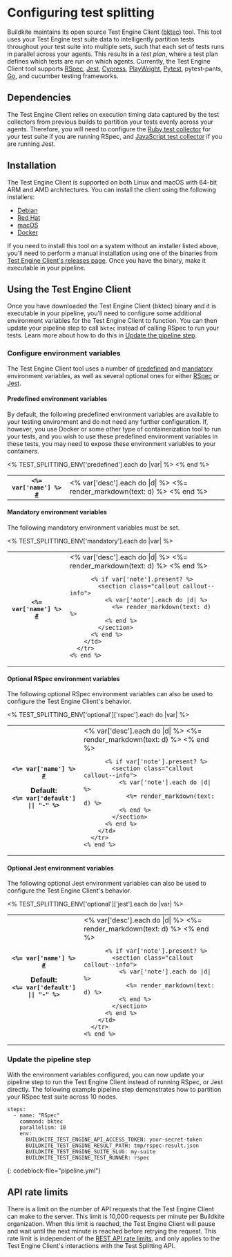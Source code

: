 # Configuring test splitting

Buildkite maintains its open source Test Engine Client ([bktec](https://github.com/buildkite/test-engine-client)) tool. This tool uses your Test Engine test suite data to intelligently partition tests throughout your test suite into multiple sets, such that each set of tests runs in parallel across your agents. This results in a _test plan_, where a test plan defines which tests are run on which agents. Currently, the Test Engine Client tool supports [RSpec](/docs/test-engine/test-collection/ruby-collectors#rspec-collector), [Jest](/docs/test-engine/test-collection/javascript-collectors#configure-the-test-framework-jest), [Cypress](/docs/test-engine/test-collection/javascript-collectors#configure-the-test-framework-cypress), [PlayWright](/docs/test-engine/test-collection/javascript-collectors#configure-the-test-framework-playwright), [Pytest](/docs/test-engine/test-collection/python-collectors#pytest-collector), pytest-pants, [Go](/docs/test-engine/test-collection/golang-collectors), and cucumber testing frameworks.

## Dependencies

The Test Engine Client relies on execution timing data captured by the test collectors from previous builds to partition your tests evenly across your agents. Therefore, you will need to configure the [Ruby test collector](/docs/test-engine/test-collection/ruby-collectors) for your test suite if you are running RSpec, and [JavaScript test collector](/docs/test-engine/test-collection/javascript-collectors) if you are running Jest.

## Installation

The Test Engine Client is supported on both Linux and macOS with 64-bit ARM and AMD architectures. You can install the client using the following installers:

- [Debian](/docs/test-engine/test-splitting/client-installation#debian)
- [Red Hat](/docs/test-engine/test-splitting/client-installation#red-hat)
- [macOS](/docs/test-engine/test-splitting/client-installation#macos)
- [Docker](/docs/test-engine/test-splitting/client-installation#docker)

If you need to install this tool on a system without an installer listed above, you'll need to perform a manual installation using one of the binaries from [Test Engine Client's releases page](https://github.com/buildkite/test-engine-client/releases/latest). Once you have the binary, make it executable in your pipeline.

## Using the Test Engine Client

Once you have downloaded the Test Engine Client (bktec) binary and it is executable in your pipeline, you'll need to configure some additional environment variables for the Test Engine Client to function. You can then update your pipeline step to call `bktec` instead of calling RSpec to run your tests. Learn more about how to do this in [Update the pipeline step](#using-the-test-engine-client-update-the-pipeline-step).

### Configure environment variables

The Test Engine Client tool uses a number of [predefined](#predefined-environment-variables) and [mandatory](#mandatory-environment-variables) environment variables, as well as several optional ones for either [RSpec](#optional-rspec-environment-variables) or [Jest](#optional-jest-environment-variables).

<a id="predefined-environment-variables"></a>

#### Predefined environment variables

By default, the following predefined environment variables are available to your testing environment and do not need any further configuration. If, however, you use Docker or some other type of containerization tool to run your tests, and you wish to use these predefined environment variables in these tests, you may need to expose these environment variables to your containers.

<table class="Docs__attribute__table">
  <tbody>
    <% TEST_SPLITTING_ENV['predefined'].each do |var| %>
      <tr id="<%= var['name'] %>">
        <th>
          <code><%= var['name'] %> <a class="Docs__attribute__link" href="#<%= var['name'] %>">#</a></code>
        </th>
        <td>
          <% var['desc'].each do |d| %>
              <%= render_markdown(text: d) %>
          <% end %>
        </td>
      </tr>
    <% end %>
  </tbody>
</table>

<a id="mandatory-environment-variables"></a>

#### Mandatory environment variables

The following mandatory environment variables must be set.

<table class="Docs__attribute__table">
  <tbody>
    <% TEST_SPLITTING_ENV['mandatory'].each do |var| %>
      <tr id="<%= var['name'] %>">
        <th>
          <code><%= var['name'] %> <a class="Docs__attribute__link" href="#<%= var['name'] %>">#</a></code>
        </th>
        <td>
          <% var['desc'].each do |d| %>
            <%= render_markdown(text: d) %>
          <% end %>

          <% if var['note'].present? %>
            <section class="callout callout--info">
              <% var['note'].each do |d| %>
                <%= render_markdown(text: d) %>
              <% end %>
            </section>
          <% end %>
        </td>
      </tr>
    <% end %>
  </tbody>
</table>

<a id="optional-rspec-environment-variables"></a>

#### Optional RSpec environment variables

The following optional RSpec environment variables can also be used to configure the Test Engine Client's behavior.

<table class="Docs__attribute__table">
  <tbody>
    <% TEST_SPLITTING_ENV['optional']['rspec'].each do |var| %>
      <tr id="<%= var['name'] %>">
        <th>
          <code><%= var['name'] %> <a class="Docs__attribute__link" href="#<%= var['name'] %>">#</a></code>
          <p class="Docs__attribute__env-var">
            <strong>Default</strong>:<br>
            <code><%= var['default'] || "-" %></code>
          </p>
        </th>
        <td>
          <% var['desc'].each do |d| %>
            <%= render_markdown(text: d) %>
          <% end %>

          <% if var['note'].present? %>
            <section class="callout callout--info">
              <% var['note'].each do |d| %>
                <%= render_markdown(text: d) %>
              <% end %>
            </section>
          <% end %>
        </td>
      </tr>
    <% end %>
  </tbody>
</table>

<a id="optional-jest-environment-variables"></a>

#### Optional Jest environment variables

The following optional Jest environment variables can also be used to configure the Test Engine Client's behavior.

<table class="Docs__attribute__table">
  <tbody>
    <% TEST_SPLITTING_ENV['optional']['jest'].each do |var| %>
      <tr id="<%= var['name'] %>">
        <th>
          <code><%= var['name'] %> <a class="Docs__attribute__link" href="#<%= var['name'] %>">#</a></code>
          <p class="Docs__attribute__env-var">
            <strong>Default</strong>:<br>
            <code><%= var['default'] || "-" %></code>
          </p>
        </th>
        <td>
          <% var['desc'].each do |d| %>
            <%= render_markdown(text: d) %>
          <% end %>

          <% if var['note'].present? %>
            <section class="callout callout--info">
              <% var['note'].each do |d| %>
                <%= render_markdown(text: d) %>
              <% end %>
            </section>
          <% end %>
        </td>
      </tr>
    <% end %>
  </tbody>
</table>


### Update the pipeline step

With the environment variables configured, you can now update your pipeline step to run the Test Engine Client instead of running RSpec, or Jest directly. The following example pipeline step demonstrates how to partition your RSpec test suite across 10 nodes.

```
steps:
  - name: "RSpec"
    command: bktec
    parallelism: 10
    env:
      BUILDKITE_TEST_ENGINE_API_ACCESS_TOKEN: your-secret-token
      BUILDKITE_TEST_ENGINE_RESULT_PATH: tmp/rspec-result.json
      BUILDKITE_TEST_ENGINE_SUITE_SLUG: my-suite
      BUILDKITE_TEST_ENGINE_TEST_RUNNER: rspec
```
{: codeblock-file="pipeline.yml"}

## API rate limits

There is a limit on the number of API requests that the Test Engine Client can make to the server. This limit is 10,000 requests per minute per Buildkite organization. When this limit is reached, the Test Engine Client will pause and wait until the next minute is reached before retrying the request. This rate limit is independent of the [REST API rate limits](/docs/apis/rest-api/limits), and only applies to the Test Engine Client's interactions with the Test Splitting API.
